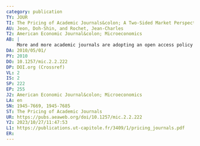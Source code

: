 ```yaml
---
category: publication
TY: JOUR
TI: The Pricing of Academic Journals&colon; A Two-Sided Market Perspective
AU: Jeon, Doh-Shin, and Rochet, Jean-Charles
T2: American Economic Journal&colon; Microeconomics
AB: |
    More and more academic journals are adopting an open access policy by which articles are accessible free of charge, while publication costs are recovered through author fees. We study the consequences of this open access policy on the quality standard of an electronic academic journal. If the journal's objective were to maximize social welfare, open access would be optimal. However, we show that if the journal has a different objective (such as maximizing readers' utility, the impact of the journal, or its profit), open access tends to induce it to choose a quality standard below the socially efficient level. (JEL L11, L82)
DA: 2010/05/01/
PY: 2010
DO: 10.1257/mic.2.2.222
DP: DOI.org (Crossref)
VL: 2
IS: 2
SP: 222
EP: 255
J2: American Economic Journal&colon; Microeconomics
LA: en
SN: 1945-7669, 1945-7685
ST: The Pricing of Academic Journals
UR: https://pubs.aeaweb.org/doi/10.1257/mic.2.2.222
Y2: 2023/10/27/11:47:53
L1: https://publications.ut-capitole.fr/3409/1/pricing_journals.pdf
ER: 
---
```

